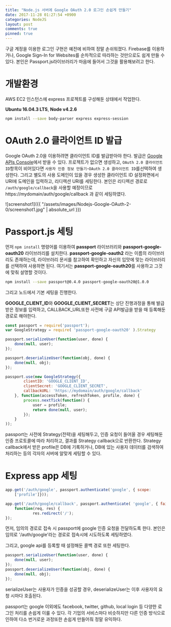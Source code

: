 ```yaml
---
title: "Node.js 서버에 Google OAuth 2.0 로그인 손쉽게 만들기"
date: 2017-11-28 01:27:54 +0900
categories: NodeJS
layout: post
comments: true
pinned: true
---
```


구글 계정을 이용한  로그인 구현은 예전에 비하여 정말 손쉬워졌다.
Firebase를 이용하거나, Google Sign-In for Websites를 순차적으로 따라하는 것만으로도 쉽게 만들 수 있다.
본인은 Passport.js라이브러리가 마음에 들어서 그것을 활용해보려고 한다.

# 개발환경
AWS EC2 인스턴스에 express 프로젝트를 구성해둔 상태에서 작업한다.

**Ubuntu 16.04.3 LTS**, **Node v4.2.6**
```bash
npm install --save body-parser express express-session
```

# OAuth 2.0 클라이언트 ID 발급
Google OAuth 2.0을 이용하려면 클라이언트 ID를 발급받아야 한다. 발급은 [Google APIs Console](https://console.developers.google.com/apis)에서 받을 수 있다. 프로젝트가 없으면 생성하고, `OAuth 2.0 클라이언트 ID`항목이 비어있다면 `사용자 인증 정보 만들기`-`OAuth 2.0 클라이언트 ID`를선택하여 생성한다. 그리고 별도의 사용 도메인이 있을 경우 생성한 클라이언트 ID 설정화면에서 URI에 도메인을 입력하고, 리디렉션 URI를 세팅한다. 본인은 리디렉션 경로로 `/auth/google/callback`을 사용할 예정이므로 https://mydomain/auth/google/callback 과 같이 세팅하였다.


![screenshot1]({{ "/assets/images/Nodejs-Google-OAuth-2-0/screenshot1.jpg" | absolute_url }})  

# Passport.js 세팅
먼저 `npm install` 명령어를 이용하여 **passport** 라이브러리와 **passport-google-oauth20** 라이브러리를 설치한다. **passport-google-oauth2** 라는 이름의 라이브러리도 존재하는데, 라이브러리 문서를 참고하여 확인하고 자신의 입맛에 맞는 라이브러리를 선택하여 사용하면 된다. 여기서는 **passport-google-oauth20**를 사용하고 그것에 맞춰 설명할 것이다.

```bash
npm install --save passport@0.4.0 passport-google-oauth20@1.0.0
```

그리고 노드에서 기본 세팅을 진행한다.

**GOOGLE_CLIENT_ID**와 **GOOGLE_CLIENT_SECRET**는 상단 진행과정을 통해 발급받은 정보를 입력하고, CALLBACK_URL또한 사전에 구글 API발급을 받을 때 등록해둔 경로로 해야한다.

```javascript
const passport = require('passport');
var GoogleStrategy = require( 'passport-google-oauth20' ).Strategy

passport.serializeUser(function(user, done) {
    done(null, user);
});

passport.deserializeUser(function(obj, done) {
    done(null, obj);
});

passport.use(new GoogleStrategy({
        clientID: 'GOOGLE_CLIENT_ID',
        clientSecret: 'GOOGLE_CLIENT_SECRET',
        callbackURL: 'https://mydomain/auth/google/callback'
    }, function(accessToken, refreshToken, profile, done) {
        process.nextTick(function() {
            user = profile;
            return done(null, user);
        });
    }
));
```

passport는 사전에 Strategy(전략)을 세팅해두고, 인증 요청이 들어올 경우 세팅해둔 인증 프로토콜에 따라 처리하고, 결과를 Strategy callback으로 반환한다. Strategy callback에서 받은 profile은 DB에 기록하거나, DB에 있는 사용자 데이터를 검색하여 처리하는 등의 각자의 서버에 알맞게 세팅할 수 있다.

# Express app 세팅
```javascript
app.get('/auth/google', passport.authenticate('google', { scope:
    ['profile']}));

app.get('/auth/google/callback', passport.authenticate( 'google', { failureRedirect: '/login' }),
    function(req, res) {
            res.redirect('/'); 
});
```
먼저, 임의의 경로로 접속 시 passport에 google 인증 요청을 전달하도록 한다. 본인은 임의로 '/auth/google'라는 경로로 접속시에 시도하도록 세팅하였다.

그리고, google api를 등록할 때 설정해둔 콜백 경로 또한 세팅한다.

```javascript
passport.serializeUser(function(user, done) {
    done(null, user);
});
passport.deserializeUser(function(obj, done) {
    done(null, obj);
});
```
serializeUser는 사용자가 인증을 성공할 경우, deserializeUser는 이후 사용자의 요청 시마다 호출된다.

passport는 google 이외에도 facebook, twitter, github, local login 등 다양한 로그인 처리를 손쉽게 이룰 수 있다. 각 기업의 서비스마다 비슷하지만 다른 인증 방식으로 인하여 다소 번거로운 과정또한 손쉽게 만들어줘 정말 유익하다.